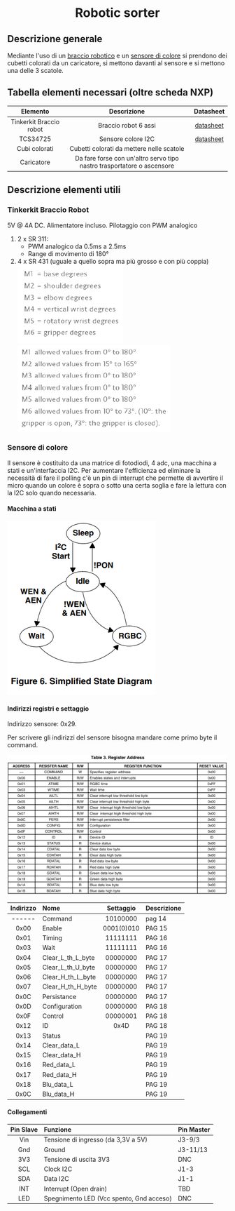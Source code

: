 <h1 align="center"> Robotic sorter </h1>

## Descrizione generale

Mediante l'uso di un [braccio robotico](https://store.arduino.cc/products/tinkerkit-braccio-robot?srsltid=AfmBOorpDogQ4HbyjZogZo8spMaIm-5Hzn5_y7hVqd3n9clGSyTXihFV) e un [sensore di colore](https://www.amazon.it/dp/B09Z27FXBR?ref=ppx_yo2ov_dt_b_fed_asin_title) si prendono dei cubetti colorati da un caricatore, si mettono davanti al sensore e si mettono una delle 3 scatole.

## Tabella elementi necessari (oltre scheda NXP)

|Elemento               |Descrizione    |Datasheet|
|:---:                  |:---:          |:---:    |
|Tinkerkit Braccio robot|Braccio robot 6 assi|[datasheet](https://store.arduino.cc/products/tinkerkit-braccio-robot?srsltid=AfmBOorpDogQ4HbyjZogZo8spMaIm-5Hzn5_y7hVqd3n9clGSyTXihFV) |
| TCS34725 | Sensore colore I2C | [datasheet](https://homotix_it.e-mind.it/upld/repository/File/tcs34725.pdf) |
| Cubi colorati | Cubetti colorati da mettere nelle scatole| |
| Caricatore | Da fare forse con un'altro servo tipo nastro trasportatore o ascensore | |

## Descrizione elementi utili

### Tinkerkit Braccio Robot

5V @ 4A DC. Alimentatore incluso. Pilotaggio con PWM analogico

1. 2 x SR 311:
    - PWM analogico da 0.5ms a 2.5ms
    - Range di movimento di 180°
2. 4 x SR 431 (uguale a quello sopra ma più grosso e con più coppia)
![Identificatori motori](./Immagini/Identificatori%20motori.png)
![Range motori](./Immagini/Range%20motori.png)

### Sensore di colore

Il sensore è costituito da una matrice di fotodiodi, 4 adc, una macchina a stati
e un'interfaccia I2C.
Per aumentare l'efficienza ed eliminare la necessità di fare il polling c'è un pin
di interrupt che permette di avvertire il micro quando un colore è sopra o sotto
una certa soglia e fare la lettura con la I2C solo quando necessaria.

#### Macchina a stati

![Macchina a stati](./Immagini/macchina%20a%20stati.png)

#### Indirizzi registri e settaggio

Indirizzo sensore: 0x29.

Per scrivere gli indirizzi del sensore bisogna mandare come primo byte il command.


![Indirizzi dei registri](./Immagini/Indirizzi%20sensore.png)

| Indirizzo | Nome               | Settaggio | Descrizione |
| :-------: | :---               | :-------: | :---------- |
| ------    | Command            | 10100000  |  pag 14     |
| 0x00      | Enable             | 0001(0)010 | PAG 15     |
| 0x01      | Timing             | 11111111 | PAG 16       |
| 0x03      | Wait               | 11111111 | PAG 16       |
| 0x04      | Clear_L_th_L_byte  | 00000000 | PAG 17       |
| 0x05      | Clear_L_th_U_byte  | 00000000 | PAG 17       |
| 0x06      | Clear_H_th_L_byte  | 00000000 | PAG 17       |
| 0x07      | Clear_H_th_H_byte  | 00000000 | PAG 17       |
| 0x0C      | Persistance        | 00000000 | PAG 17       |
| 0x0D      | Configuration      | 00000000 | PAG 18       |
| 0x0F      | Control            | 00000001 | PAG 18       |
| 0x12      | ID                 | 0x4D     | PAG 18       |
| 0x13      | Status             |          | PAG 19       |
| 0x14      | Clear_data_L       |          | PAG 19       |
| 0x15      | Clear_data_H       |          | PAG 19       |
| 0x16      | Red_data_L         |          | PAG 19       |
| 0x17      | Red_data_H         |          | PAG 19       |
| 0x18      | Blu_data_L         |          | PAG 19       |
| 0x0C      | Blu_data_H         |          | PAG 19       |

#### Collegamenti

| Pin Slave | Funzione | Pin Master |
| :-----:    | :------- | :--------- |
| Vin | Tensione di ingresso (da 3,3V a 5V) | J3-9/3 |
| Gnd | Ground | J3-11/13 |
| 3V3 | Tensione di uscita 3V3 | DNC |
| SCL | Clock I2C | J1-3 |
| SDA | Data I2C | J1-1 |
| INT | Interrupt (Open drain) | TBD |
| LED | Spegnimento LED (Vcc spento, Gnd acceso)| DNC |
